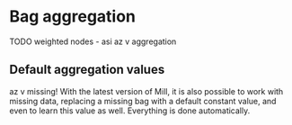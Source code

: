 # Bag aggregation

TODO weighted nodes - asi az v aggregation
## Default aggregation values
az v missing!
With the latest version of Mill, it is also possible to work with missing data, replacing a missing bag with a default constant value, and even to learn this value as well. Everything is done automatically.
